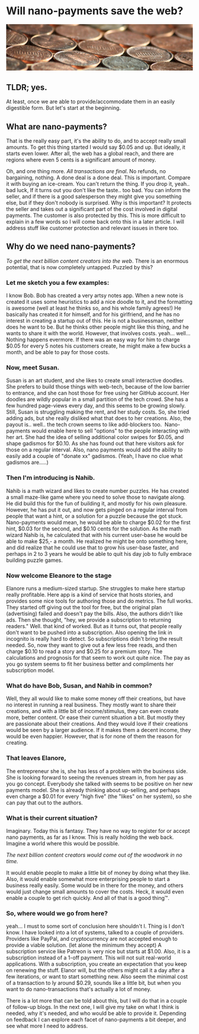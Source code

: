 # Will nano-payments save the web?
![coins](./coins.jpeg)

## TLDR; yes.

At least, once we are able to provide/accommodate them in an easily digestible form. But let's start at the beginning.

## What are nano-payments?

That is the really easy part, it's the ability to do, and to accept really small amounts. To get this thing started I would say \$0.05 and up. But ideally, it starts even lower. After all, the web has a global reach, and there are regions where even 5 cents is a significant amount of money.

Oh, and one thing more. _All transactions are final_. No refunds, no bargaining, nothing. A done deal is a done deal. This is important. Compare it with buying an ice-cream. You can't return the thing. If you drop it, yeah.. bad luck, If it turns out you don't like the taste.. too bad. You can inform the seller, and if there is a good salesperson they might give you something else, but if they don't nobody is surprised.
Why is this important? It protects the seller and takes out a significant part of the cost involved in digital payments. The customer is also protected by this. This is more difficult to explain in a few words so I will come back onto this in a later article. I will address stuff like customer protection and relevant issues in there too.

## Why do we need nano-payments?

_To get the next billion content creators into the web_. There is an enormous potential, that is now completely untapped. Puzzled by this?

### Let me sketch you a few examples:

I know Bob. Bob has created a very artsy notes app. When a new note is created it uses some heuristics to add a nice doodle to it, and the formatting is awesome (well at least he thinks so, and his whole family agrees!) He basically has created it for himself, and for his girlfriend, and he has no interest in creating a startup out of this. He is not a businessman, neither does he want to be.
But he thinks other people might like this thing, and he wants to share it with the world.
However, that involves costs. yeah… well…
Nothing happens evermore.
If there was an easy way for him to charge \$0.05 for every 5 notes his customers create, he might make a few bucks a month, and be able to pay for those costs.

### Now, meet Susan.

Susan is an art student, and she likes to create small interactive doodles. She prefers to build those things with web-tech, because of the low barrier to entrance, and she can host those for free using her GitHub account. Her doodles are wildly popular in a small partition of the tech crowd. She has a few hundred page-views every day, and this seems to be growing slowly.
Still, Susan is struggling making the rent, and her study costs. So, she tried adding ads, but she really disliked what that does to her creations. Also, the payout is.. well.. the tech crown seems to like add-blockers too. 
Nano-payments would enable here to sell "options" to the people interacting with her art.
She had the idea of selling additional color swipes for $0.05, and shape gadismos for $0.10. As she has found out that here visitors ask for those on a regular interval. Also, nano payments would add the ability to easily add a couple of "donate xx" gadismos.
(Yeah, I have no clue what gadismos are…..)

### Then I'm introducing is Nahib.

Nahib is a math wizard and likes to create number puzzles. He has created a small maze-like game where you need to solve those to navigate along. He did build this for the fun of building it, and mostly for his own pleasure. However, he has put it out, and now gets pinged on a regular interval from people that want a hint, or a solution for a puzzle because the got stuck. Nano-payments would mean, he would be able to charge $0.02 for the first hint, $0.03 for the second, and $0.10 cents for the solution. As the math wizard Nahib is, he calculated that with his current user-base he would be able to make $25,- a month. He realized he might be onto something here, and did realize that he could use that to grow his user-base faster, and perhaps in 2 to 3 years he would be able to quit his day job to fully embrace building puzzle games.

### Now welcome Eleanore to the stage

Elanore runs a medium-sized startup. She struggles to make here startup really profitable. Here app is a kind of service that hosts stories, and provides some nice tools for authoring those and do metrics. The full works.
They started off giving out the tool for free, but the original plan (advertising) failed and doesn't pay the bills. Also, the authors didn't like ads. Then she thought, "hey, we provide a subscription to returning readers." Well. that kind of worked. But as it turns out, that people really don't want to be pushed into a subscription. Also opening the link in incognito is really hard to detect. So subscriptions didn't bring the result needed. So, now they want to give out a few less free reads, and then charge $0.10 to read a story and $0.25 for a premium story. The calculations and prognosis for that seem to work out quite nice. The pay as you go system seems to fit her business better and compliments her subscription model.

### What do have Bob, Susan, and Nahib in common?

Well, they all would like to make some money off their creations, but have no interest in running a real business. They mostly want to share their creations, and with a little bit of income/stimulus, they can even create more, better content. Or ease their current situation a bit. But mostly they are passionate about their creations. And they would love if their creations would be seen by a larger audience. If it makes them a decent income, they would be even happier. However, that is for none of them the reason for creating.

### That leaves Elanore,

The entrepreneur she is, she has less of a problem with the business side. She is looking forward to seeing the revenues stream in, from her pay as you go concept. Everybody she talked with seems to be positive on her new payments model. She is already thinking about up-selling, and perhaps even charge a \$0.01 for every "high five" (the "likes" on her system), so she can pay that out to the authors.

### What is their current situation?

Imaginary. Today this is fantasy. They have no way to register for or accept nano payments, as far as I know. This is really holding the web back. Imagine a world where this would be possible.

_The next billion content creators would come out of the woodwork in no time._

It would enable people to make a little bit of money by doing what they like. Also, it would enable somewhat more enterprising people to start a business really easily. Some would be in there for the money, and others would just change small amounts to cover the costs. Heck, it would even enable a couple to get rich quickly. And all of that is a good thing™.

### So, where would we go from here?

yeah… I must to some sort of conclusion here shouldn't I. Thing is I don't know. I have looked into a lot of systems, talked to a couple of providers. Providers like PayPal, and cryptocurrency are not accepted enough to provide a viable solution. (let alone the minimum they accept) A subscription service like Patreon is very nice but starts at $1.00. Also, it is a subscription instead of a 1-off payment. This will not suit real-world applications. With a subscription, you create an expectation that you keep on renewing the stuff. Elanor will, but the others might call it a day after a few iterations, or want to start something new.
Also seem the minimal cost of a transaction to ly around $0.29, sounds like a little bit, but when you want to do nano-transactions that's actually a lot of money.

There is a lot more that can be told about this, but I will do that in a couple of follow-up blogs. In the next one, I will give my take on what I think is needed, why it's needed, and who would be able to provide it. Depending on feedback I can explore each facet of nano-payments a bit deeper, and see what more I need to address.
